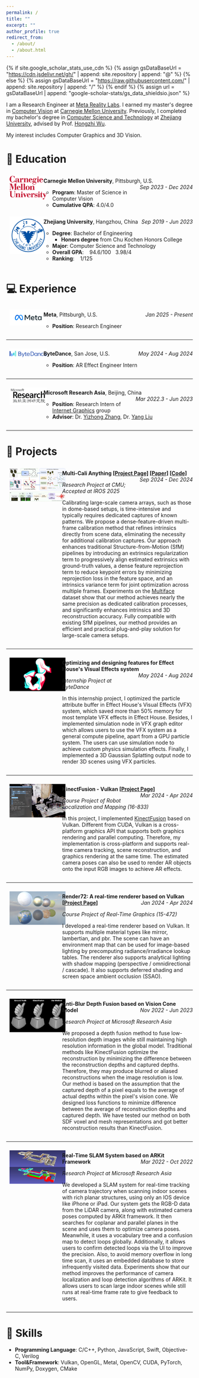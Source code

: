 ```yaml
---
permalink: /
title: ""
excerpt: ""
author_profile: true
redirect_from: 
  - /about/
  - /about.html
---
```


{% if site.google_scholar_stats_use_cdn %}
{% assign gsDataBaseUrl = "https://cdn.jsdelivr.net/gh/" | append: site.repository | append: "@" %}
{% else %}
{% assign gsDataBaseUrl = "https://raw.githubusercontent.com/" | append: site.repository | append: "/" %}
{% endif %}
{% assign url = gsDataBaseUrl | append: "google-scholar-stats/gs_data_shieldsio.json" %}

<span class='anchor' id='about-me'></span>

I am a Research Engineer at [Meta Reality Labs](https://about.meta.com/realitylabs/). I earned my master's degree in [Computer Vision](https://www.ri.cmu.edu/education/academic-programs/master-of-science-computer-vision/) at [Carnegie Mellon University](https://www.cmu.edu/). Previously, I completed my bachelor's degree in [Computer Science and Technology](http://www.en.cs.zju.edu.cn/22145/list.htm) at [Zhejiang University](https://www.zju.edu.cn/english/), advised by Prof. [Hongzhi Wu](http://hongzhiwu.com/).

My interest includes Computer Graphics and 3D Vision.

# 📖 Education

<div style="width: 100%;">
<div>
	<div style="width:20%;float:left">
        <img src="../images/CMU.png" style="border:1vw solid transparent;">
	</div>
	<div style="width:80%;float:left">
        <p>
            <b>Carnegie Mellon University</b>, Pittsburgh, U.S.
  	        <span style="float:right;">
                <i>Sep 2023 - Dec 2024</i>
  	        </span>
        </p>
        <p>
            <ul style="list-style-type:circle;">
                <li><b>Program</b>: Master of Science in Computer Vision</li>
                <li><b>Cumulative QPA</b>: 4.0/4.0</li>
            </ul>
        </p>
    </div>
</div>
</div>
<div style="clear:both"></div>

<div style="width: 100%;">
<div>
	<div style="width:20%;float:left">
        <img src="../images/ZJU.png" style="border:1vw solid transparent;">
	</div>
	<div style="width:80%;float:left">
        <p>
            <b>Zhejiang University</b>, Hangzhou, China
  	        <span style="float:right;">
                <i>Sep 2019 - Jun 2023</i>
  	        </span>
        </p>
        <p>
            <ul style="list-style-type:circle;">
                <li><b>Degree</b>: Bachelor of Engineering
                    <ul style="list-style-type:square;">
                		<li><b>Honors degree</b> from Chu Kochen Honors College</li>
                    </ul>
                </li>
                <li><b>Major</b>: Computer Science and Technology</li>
                <li><b>Overall GPA</b>: &nbsp;&nbsp;&nbsp;94.6/100&nbsp;&nbsp;&nbsp;3.98/4</li>
                <li><b>Ranking</b>: &nbsp;&nbsp;&nbsp;1/125</li>
            </ul>
        </p>
    </div>
</div>
</div>
<div style="clear:both"></div>

# 💻 Experience

<div style="width: 100%;">
<div>
	<div style="width:20%;float:left">
        <img src="../images/Meta.png" style="border:1vw solid transparent;">
	</div>
	<div style="width:80%;float:left">
        <p>
            <b>Meta</b>, Pittsburgh, U.S.
  	        <span style="float:right;">
                <i>Jan 2025 - Present</i>
  	        </span>
        </p>
        <p>
            <ul style="list-style-type:circle;">
                <li><b>Position</b>: Research Engineer</li>
            </ul>
        </p>
    </div>
</div>
</div>
<div style="clear:both"></div>
<hr width="100%" size="1" align="center">
<div style="width: 100%;">
<div>
	<div style="width:20%;float:left">
        <img src="../images/ByteDance.png" style="border:1vw solid transparent;">
	</div>
	<div style="width:80%;float:left">
        <p>
            <b>ByteDance</b>, San Jose, U.S.
  	        <span style="float:right;">
                <i>May 2024 - Aug 2024</i>
  	        </span>
        </p>
        <p>
            <ul style="list-style-type:circle;">
                <li><b>Position</b>: AR Effect Engineer Intern</li>
            </ul>
        </p>
    </div>
</div>
</div>
<div style="clear:both"></div>
<hr width="100%" size="1" align="center">
<div style="width: 100%;">
<div>
	<div style="width:20%;float:left">
        <img src="../images/MSRA.png" style="border:1vw solid transparent;">
	</div>
	<div style="width:80%;float:left">
        <p>
            <b>Microsoft Research Asia</b>, Beijing, China
  	        <span style="float:right;">
                <i>Mar 2022.3 - Jun 2023</i>
  	        </span>
        </p>
        <p>
            <ul style="list-style-type:circle;">
                <li><b>Position</b>: Research Intern of <a href="https://www.microsoft.com/en-us/research/group/internet-graphics/">Internet Graphics</a> group</li>
                <li><b>Advisor</b>: Dr. <a href="https://yizhongzhang1989.github.io/">Yizhong Zhang</a>, Dr. <a href="https://xueyuhanlang.github.io/">Yang Liu</a></li>
            </ul>
        </p>
    </div>
</div>
</div>
<div style="clear:both"></div>
<hr width="100%" size="1" align="center">

# 📝 Projects

<div style="width: 100%;">
<div>
	<div style="width:30%;float:left">
        <img src="../images/MultiCaliAnything.png" style="border:1vw solid transparent;">
	</div>
	<div style="width:70%;float:left">
        <p>
            <b>Multi-Cali Anything <a href="https://wanghewei16.github.io/Multi-Cali-Anything">[Project Page]</a> <a href="https://arxiv.org/abs/2503.00737">[Paper]</a> <a href="https://github.com/YJJfish/Multi-Cali-Anything">[Code]</a></b>
  	        <span style="float:right;">
                <i>Sep 2024 - Dec 2024</i>
  	        </span>
        </p>
        <p>
            <i>Research Project at CMU; Accepted at IROS 2025</i>
        </p>
        <p>
            Calibrating large-scale camera arrays, such as those in dome-based setups, is time-intensive and typically requires dedicated captures of known patterns. We propose a dense-feature-driven multi-frame calibration method that refines intrinsics directly from scene data, eliminating the necessity for additional calibration captures. Our approach enhances traditional Structure-from-Motion (SfM) pipelines by introducing an extrinsics regularization term to progressively align estimated extrinsics with ground-truth values, a dense feature reprojection term to reduce keypoint errors by minimizing reprojection loss in the feature space, and an intrinsics variance term for joint optimization across multiple frames. Experiments on the <a href="https://github.com/facebookresearch/multiface">Multiface</a> dataset show that our method achieves nearly the same precision as dedicated calibration processes, and significantly enhances intrinsics and 3D reconstruction accuracy. Fully compatible with existing SfM pipelines, our method provides an efficient and practical plug-and-play solution for large-scale camera setups.
        </p>
    </div>
</div>
</div>
<div style="clear:both"></div>
<hr width="100%" size="1" align="center">

<div style="width: 100%;">
<div>
	<div style="width:30%;float:left">
        <img src="../images/VFX FFD.png" style="border:1vw solid transparent;">
	</div>
	<div style="width:70%;float:left">
        <p>
            <b>Optimizing and designing features for Effect House's Visual Effects system</b>
  	        <span style="float:right;">
                <i>May 2024 - Aug 2024</i>
  	        </span>
        </p>
        <p>
            <i>Internship Project at ByteDance</i>
        </p>
        <p>
            In this internship project, I optimized the particle attribute buffer in Effect House's Visual Effects (VFX) system, which saved more than 50% memory for most template VFX effects in Effect House. Besides, I implemented simulation node in VFX graph editor which allows users to use the VFX system as a general compute pipeline, apart from a GPU particle system. The users can use simulation node to achieve custom physics simulation effects. Finally, I implemented a 3D Gaussian Splatting output node to render 3D scenes using VFX particles.
        </p>
    </div>
</div>
</div>
<div style="clear:both"></div>
<hr width="100%" size="1" align="center">

<div style="width: 100%;">
<div>
	<div style="width:30%;float:left">
        <img src="../images/KinectFusion.png" style="border:1vw solid transparent;">
	</div>
	<div style="width:70%;float:left">
        <p>
            <b>KinectFusion - Vulkan <a href="https://github.com/YJJfish/KinectFusion-Vulkan">[Project Page]</a></b>
  	        <span style="float:right;">
                <i>Mar 2024 - Apr 2024</i>
  	        </span>
        </p>
        <p>
            <i>Course Project of Robot Localization and Mapping (16-833)</i>
        </p>
        <p>
            In this project, I implemented <a href="https://ieeexplore.ieee.org/document/6162880">KinectFusion</a> based on Vulkan. Different from CUDA, Vulkan is a cross-platform graphics API that supports both graphics rendering and parallel computing. Therefore, my implementation is cross-platform and supports real-time camera tracking, scene reconstruction, and graphics rendering at the same time. The estimated camera poses can also be used to render AR objects onto the input RGB images to achieve AR effects.
        </p>
    </div>
</div>
</div>
<div style="clear:both"></div>
<hr width="100%" size="1" align="center">

<div style="width: 100%;">
<div>
	<div style="width:30%;float:left">
        <img src="../images/Render72.png" style="border:1vw solid transparent;">
	</div>
	<div style="width:70%;float:left">
        <p>
            <b>Render72: A real-time renderer based on Vulkan <a href="https://github.com/YJJfish/Renderer72">[Project Page]</a></b>
  	        <span style="float:right;">
                <i>Jan 2024 - Apr 2024</i>
  	        </span>
        </p>
        <p>
            <i>Course Project of Real-Time Graphics (15-472)</i>
        </p>
        <p>
            I developed a real-time renderer based on Vulkan. It supports multiple material types like mirror, lambertian, and pbr. The scene can have an environment map that can be used for image-based lighting by precomputing radiance/irradiance lookup tables.  The renderer also supports analytical lighting with shadow mapping (perspective / omnidirectional / cascade). It also supports deferred shading and screen space ambient occlusion (SSAO).
        </p>
    </div>
</div>
</div>
<div style="clear:both"></div>
<hr width="100%" size="1" align="center">

<div style="width: 100%;">
<div>
	<div style="width:30%;float:left">
        <img src="../images/Anti_Blur_Fusion.png" style="border:1vw solid transparent;">
	</div>
	<div style="width:70%;float:left">
        <p>
            <b>Anti-Blur Depth Fusion based on Vision Cone Model</b>
  	        <span style="float:right;">
                <i>Nov 2022 - Jun 2023</i>
  	        </span>
        </p>
        <p>
            <i>Research Project at Microsoft Research Asia</i>
        </p>
        <p>
            We proposed a depth fusion method to fuse low-resolution depth images while still maintaining high resolution information in the global model. Traditional methods like KinectFusion optimize the reconstruction by minimizing the difference between the reconstruction depths and captured depths. Therefore, they may produce blurred or aliased reconstructions when the image resolution is low. Our method is based on the assumption that the captured depth of a pixel equals to the average of actual depths within the pixel's vision cone. We designed loss functions to minimize difference between the average of reconstruction depths and captured depth. We have tested our method on both SDF voxel and mesh representations and got better reconstruction results than KinectFusion.
        </p>
    </div>
</div>
</div>
<div style="clear:both"></div>
<hr width="100%" size="1" align="center">

<div style="width: 100%;">
<div>
	<div style="width:30%;float:left">
        <img src="../images/Real-Time_SLAM_System_based_on_ARKit_Framework.png" style="border:1vw solid transparent;">
	</div>
	<div style="width:70%;float:left">
        <p>
            <b>Real-Time SLAM System based on ARKit Framework</b>
  	        <span style="float:right;">
                <i>Mar 2022 - Oct 2022</i>
  	        </span>
        </p>
        <p>
            <i>Research Project at Microsoft Research Asia</i>
        </p>
        <p>
            We developed a SLAM system for real-time tracking of camera trajectory when scanning indoor scenes with rich planar structures, using only an IOS device like iPhone or iPad. Our system gets the RGB-D data from the LiDAR camera, along with estimated camera poses computed by ARKit framework. It then searches for coplanar and parallel planes in the scene and uses them to optimize camera poses. Meanwhile, it uses a vocabulary tree and a confusion map to detect loops globally. Additionally, it allows users to confirm detected loops via the UI to improve the precision. Also, to avoid memory overflow in long time scan, it uses an embedded database to store infrequently visited data. Experiments show that our method improves the performance of camera localization and loop detection algorithms of ARKit. It allows users to scan large indoor scenes while still runs at real-time frame rate to give feedback to users.
        </p>
    </div>
</div>
</div>
<div style="clear:both"></div>
<hr width="100%" size="1" align="center">

# 🔧 Skills

- **Programming Language**: C/C++, Python, JavaScript, Swift, Objective-C, Verilog
- **Tool&Framework**: Vulkan, OpenGL, Metal, OpenCV, CUDA, PyTorch, NumPy, Doxygen, CMake

